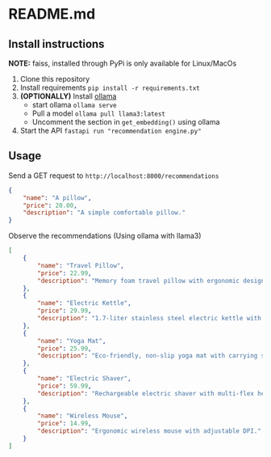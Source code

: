 # README.md

## Install instructions
**NOTE:** faiss, installed through PyPi is only available for Linux/MacOs

1. Clone this repository
2. Install requirements `pip install -r requirements.txt`
3. **(OPTIONALLY)** Install [ollama](https://ollama.com/)
    - start ollama `ollama serve`
    - Pull a model `ollama pull llama3:latest`
    - Uncomment the section in `get_embedding()` using ollama
4. Start the API `fastapi run "recommendation engine.py"`


## Usage

Send a GET request to `http://localhost:8000/recommendations`

```json
{
    "name": "A pillow",
    "price": 20.00,
    "description": "A simple comfortable pillow."
}
```

Observe the recommendations (Using ollama with llama3)
```json
[
    {
        "name": "Travel Pillow",
        "price": 22.99,
        "description": "Memory foam travel pillow with ergonomic design for neck support."
    },
    {
        "name": "Electric Kettle",
        "price": 29.99,
        "description": "1.7-liter stainless steel electric kettle with auto shut-off."
    },
    {
        "name": "Yoga Mat",
        "price": 25.99,
        "description": "Eco-friendly, non-slip yoga mat with carrying strap."
    },
    {
        "name": "Electric Shaver",
        "price": 59.99,
        "description": "Rechargeable electric shaver with multi-flex head and pop-up trimmer."
    },
    {
        "name": "Wireless Mouse",
        "price": 14.99,
        "description": "Ergonomic wireless mouse with adjustable DPI."
    }
]
```